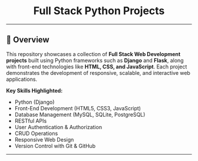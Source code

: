 <div align="center">
  <h1>Full Stack Python Projects</h1>
</div>

---

## 📖 Overview
This repository showcases a collection of **Full Stack Web Development projects** built using Python frameworks such as **Django** and **Flask**, along with front-end technologies like **HTML, CSS, and JavaScript**. Each project demonstrates the development of responsive, scalable, and interactive web applications.

**Key Skills Highlighted:**
- Python (Django)
- Front-End Development (HTML5, CSS3, JavaScript)
- Database Management (MySQL, SQLite, PostgreSQL)
- RESTful APIs
- User Authentication & Authorization
- CRUD Operations
- Responsive Web Design
- Version Control with Git & GitHub

---

